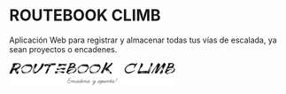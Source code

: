 # ROUTEBOOK CLIMB
Aplicación Web para registrar y almacenar todas tus vías de escalada, ya sean proyectos o encadenes.


![](screenshots/logo%202.png)
